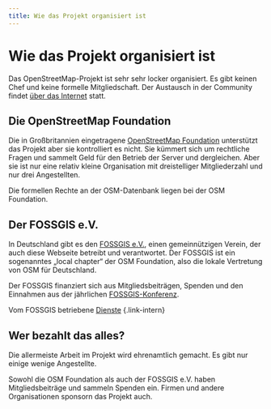 ```yaml
---
title: Wie das Projekt organisiert ist
---
```


# Wie das Projekt organisiert ist

Das OpenStreetMap-Projekt ist sehr sehr locker organisiert. Es gibt keinen
Chef und keine formelle Mitgliedschaft. Der Austausch in der Community findet
[über das Internet](/community/) statt.

## Die OpenStreetMap Foundation

Die in Großbritannien eingetragene [OpenStreetMap
Foundation](https://osmfoundation.org/) unterstützt das Projekt aber sie
kontrolliert es nicht. Sie kümmert sich um rechtliche Fragen und sammelt
Geld für den Betrieb der Server und dergleichen. Aber sie ist nur eine relativ
kleine Organisation mit dreistelliger Mitgliederzahl und nur drei Angestellten.

Die formellen Rechte an der OSM-Datenbank liegen bei der OSM Foundation.

## Der FOSSGIS e.V.

In Deutschland gibt es den [FOSSGIS e.V.](https://www.fossgis.de/), einen
gemeinnützigen Verein, der auch diese Webseite betreibt und verantwortet. Der
FOSSGIS ist ein sogenanntes „local chapter“ der OSM Foundation, also die lokale
Vertretung von OSM für Deutschland.

Der FOSSGIS finanziert sich aus Mitgliedsbeiträgen, Spenden und den Einnahmen
aus der jährlichen [FOSSGIS-Konferenz](https://fossgis-konferenz.de/).

Vom FOSSGIS betriebene [Dienste](/nutzen/dienste-osm-de/)
{.link-intern}

## Wer bezahlt das alles?

Die allermeiste Arbeit im Projekt wird ehrenamtlich gemacht. Es gibt nur einige
wenige Angestellte.

Sowohl die OSM Foundation als auch der FOSSGIS e.V. haben Mitgliedsbeiträge
und sammeln Spenden ein. Firmen und andere Organisationen sponsorn das Projekt
auch.

